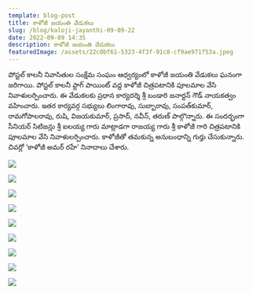 ```yaml
---
template: blog-post
title: కాళోజీ జయంతి వేడుకలు
slug: /blog/kaloji-jayanthi-09-09-22
date: 2022-09-09 14:35
description: కాళోజీ జయంతి వేడుకలు
featuredImage: /assets/22c0bf61-5323-4f3f-91c8-cf9ae971f53a.jpeg
---
```



పోస్టల్ కాలనీ నివాసితుల సంక్షేమ సంఘం ఆధ్వర్యంలో కాళోజీ జయంతి వేడుకలు ఘనంగా జరిగాయి.  పోస్టల్ కాలనీ ఫ్లాగ్ పాయింట్ వద్ద కాళోజీ చిత్రపటానికి పూలమాల వేసి నివాళులర్పించారు.  ఈ వేడుకలకు ప్రధాన కార్యదర్శి శ్రీ బండారి జనార్దన్ గౌడ్ నాయకత్వం వహించారు.  ఇతర కార్యవర్గ సభ్యులు లింగారావు, సుబ్బారావు, సంపత్‌కుమార్‌, రామగోపాలరావు, రుషి, విజయకుమార్‌, ప్రసాద్‌, నవీన్‌, తరుణ్‌ పాల్గొన్నారు.  ఈ సందర్భంగా సీనియర్ సిటిజన్లు శ్రీ ఐలయ్య గారు మాట్లాడగా రాజయ్య గారు శ్రీ కాళోజీ గారి చిత్రపటానికి పూలమాల వేసి నివాళులర్పించారు.  కాళోజీతో తమకున్న అనుబంధాన్ని గుర్తు చేసుకున్నారు.  చివర్లో ‘కాళోజీ అమర్ రహే’ నినాదాలు చేశారు.

![](/assets/10468575-f0b2-4024-ae63-59df99830697.jpeg)

![](/assets/f2edd493-7be1-4cf0-9e72-a445bb423c8b.jpeg)

![](/assets/8fd94c0d-890d-4907-9012-3e71b456e495.jpeg)

![](/assets/6c4a9f6b-b484-46c0-acc7-0b4a5b32320d.jpeg)

![](/assets/b8a6a6f8-88a8-4a14-bc17-d6d20838b047.jpeg)

![](/assets/c580572e-dfca-49dc-9549-8ede6a7f1a8c.jpeg)

![](/assets/fdc8bdb8-2172-46fd-bf55-e238ad97e746.jpeg)

![](/assets/c618920f-d86f-47fc-a18e-22c69f7710b9.jpeg)

![](/assets/8ca61c0f-adf2-449c-8a4a-9e54a2f4c130.jpeg)